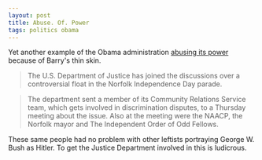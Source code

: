 ```yaml
---
layout: post
title: Abuse. Of. Power
tags: politics obama
---
```


Yet another example of the Obama administration [abusing its power](http://www.omaha.com/news/nebraska/justice-department-enters-fray-over-th-of-july-parade-float/article_3618cfc7-913b-5f4a-af50-348e48e76c5a.html%0A) because of Barry's thin skin.

> The U.S. Department of Justice has joined the discussions over a controversial float in the Norfolk Independence Day parade.

> The department sent a member of its Community Relations Service team, which gets involved in discrimination disputes, to a Thursday meeting about the issue. Also at the meeting were the NAACP, the Norfolk mayor and The Independent Order of Odd Fellows.

These same people had no problem with other leftists portraying George W. Bush as Hitler. To get the Justice Department involved in this is ludicrous.
